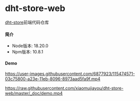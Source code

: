 # dht-store-web

[dht-store]()前端代码仓库

#### 简介
- Node版本: 18.20.0
- Npm版本: 10.8.1

#### Demo

https://user-images.githubusercontent.com/6877923/115474571-03c75800-a23e-11eb-8096-8973aad5fa9f.mp4

https://raw.githubusercontent.com/xiaomujiayou/dht-store-web/master/_doc/demo.mp4
